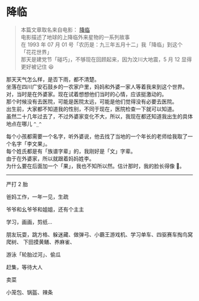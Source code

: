 # 降临

> 本篇文章取名来自电影： [降临](https://movie.douban.com/subject/21324900/)  
电影描述了地球的上降临外来星物的一系列故事  
在 1993 年 07 月 01 号「农历是：九三年五月十二」我「降临」到这个「花花世界」  
那天是建党节「碰巧」，不够现在回顾起来，因为汶川大地震，5 月 12 显得更好被记住 😆

那天天气怎么样，是否下雨，都不清楚。  
坐落在四川广安石鼓乡的一农家户里，妈妈和外婆一家人等着我来到这个世界。  
对，当时是在外婆家。现在试着想想他们当时的心情，应该挺激动的。  
那个时候没有去医院，可能是医院太远，可能是他们觉得没有必要去医院。  
出生前，大家都不知道我的性别，不同于现在，医院检查一下就可以知道。  
虽然二十几年过去了，不过外婆家变化不大，所以，我现在都还知道我出生的具体地点在哪儿 `^_^`  

每个小孩都需要一个名字，听外婆说，他去找了当地的一个年长的老师给我取了一个名字「李文果」。  
每个姓氏都是有「族谱字辈」的，我刚好是「文」字辈。  
由于在外婆家，所以就跟着妈妈姓李。  
为什么要在后面加一个「果」，我也不知所以然。估计那时，我的脸长得像 🍎。

---

严打 2 胎

爸妈工作，一年一见，生疏

爷爷和幺爷爷和姐姐，还有个主主

学习，画画，剪纸...

朋友玩耍，跳方格、躲迷藏、做弹弓、小霸王游戏机、学习单车、四驱赛车掏鸟窝爬树、
下田摸黄鳝、养麻雀、

游泳「轮胎过河」、偷瓜

赶集，等待大人

卖菜

小笼包、锅盔、辣条
